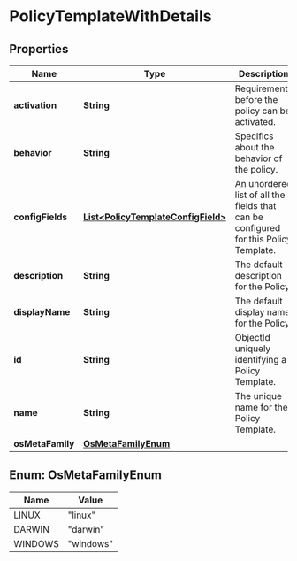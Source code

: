 
# PolicyTemplateWithDetails

## Properties
Name | Type | Description | Notes
------------ | ------------- | ------------- | -------------
**activation** | **String** | Requirements before the policy can be activated. |  [optional]
**behavior** | **String** | Specifics about the behavior of the policy. |  [optional]
**configFields** | [**List&lt;PolicyTemplateConfigField&gt;**](PolicyTemplateConfigField.md) | An unordered list of all the fields that can be configured for this Policy Template. |  [optional]
**description** | **String** | The default description for the Policy. |  [optional]
**displayName** | **String** | The default display name for the Policy. |  [optional]
**id** | **String** | ObjectId uniquely identifying a Policy Template. |  [optional]
**name** | **String** | The unique name for the Policy Template. |  [optional]
**osMetaFamily** | [**OsMetaFamilyEnum**](#OsMetaFamilyEnum) |  |  [optional]


<a name="OsMetaFamilyEnum"></a>
## Enum: OsMetaFamilyEnum
Name | Value
---- | -----
LINUX | &quot;linux&quot;
DARWIN | &quot;darwin&quot;
WINDOWS | &quot;windows&quot;



